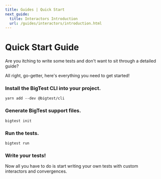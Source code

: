 ```yaml
---
title: Guides | Quick Start
next_guide:
  title: Interactors Introduction
  url: /guides/interactors/introduction.html
---
```


# Quick Start Guide

Are you itching to write some tests and don't want to sit through a detailed guide?

All right, go-getter, here's everything you need to get started!

### Install the BigTest CLI into your project.
  `yarn add --dev @bigtest/cli`

### Generate BigTest support files.
  `bigtest init`

### Run the tests.
  `bigtest run`

### Write your tests!
Now all you have to do is start writing your own tests with custom interactors and convergences.
